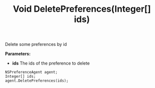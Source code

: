 ﻿---
uid: crmscript_ref_NSPreferenceAgent_DeletePreferences
title: Void DeletePreferences(Integer[] ids)
intellisense: NSPreferenceAgent.DeletePreferences
keywords: NSPreferenceAgent, DeletePreferences
so.topic: reference
---

Delete some preferences by id

**Parameters:**
 - **ids** The ids of the preference to delete

```crmscript
NSPreferenceAgent agent;
Integer[] ids;
agent.DeletePreferences(ids);
```

